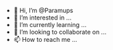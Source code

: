 - 👋 Hi, I’m @Paramups
- 👀 I’m interested in ...
- 🌱 I’m currently learning ...
- 💞️ I’m looking to collaborate on ...
- 📫 How to reach me ...

<!---
Paramups/Paramups is a ✨ special ✨ repository because its `README.md` (this file) appears on your GitHub profile.
You can click the Preview link to take a look at your changes.
--->
